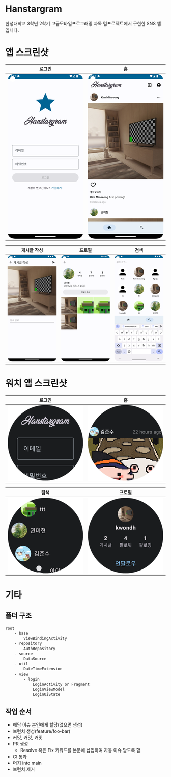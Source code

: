 # Hanstargram

한성대학교 3학년 2학기 고급모바일프로그래밍 과목 텀프로젝트에서 구현한 SNS 앱 입니다.

# 앱 스크린샷

| 로그인                          | 홈                          |
|------------------------------|----------------------------|
| ![login](./assets/login.png) | ![home](./assets/home.png) |

| 게시글 작성                           | 프로필                              | 검색                             |
|----------------------------------|----------------------------------|--------------------------------|
| ![posting](./assets/posting.png) | ![profile](./assets/profile.png) | ![search](./assets/search.png) |

# 워치 앱 스크린샷

| 로그인                                      | 홈                                      |
|------------------------------------------|----------------------------------------|
| ![watch_login](./assets/watch_login.png) | ![watch_home](./assets/watch_home.png) |

| 탐색                                           | 프로필                                          |
|----------------------------------------------|----------------------------------------------|
| ![watch_explore](./assets/watch_explore.png) | ![watch_profile](./assets/watch_profile.png) |

# 기타

## 폴더 구조

```console
root
    - base
        ViewBindingActivity
    - repository
        AuthRepository
    - source
        DataSource
    - util 
        DateTimeExtension
    - view
        - login
            LoginActivity or Fragment
            LoginViewModel
            LoginUiState
```

## 작업 순서

- 해당 이슈 본인에게 할당(없으면 생성)
- 브런치 생성(feature/foo-bar)
- 커밋, 커밋, 커밋
- PR 생성
    - Resolve 혹은 Fix 키워드를 본문에 삽입하여 자동 이슈 닫도록 함
- CI 통과
- 머지 into main
- 브런치 제거